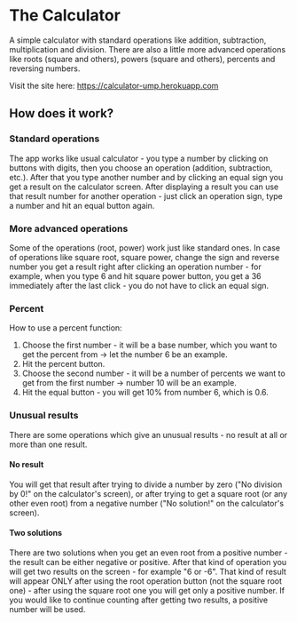 # The Calculator
A simple calculator with standard operations like addition, subtraction, multiplication and division. There are also a little more advanced operations like roots (square and others), powers (square and others), percents and reversing numbers.

Visit the site here: https://calculator-ump.herokuapp.com

## How does it work?
### Standard operations
The app works like usual calculator - you type a number by clicking on buttons with digits, then you choose an operation (addition, subtraction, etc.). After that you type another number and by clicking an equal sign you get a result on the calculator screen. After displaying a result you can use that result number for another operation - just click an operation sign, type a number and hit an equal button again.
### More advanced operations
Some of the operations (root, power) work just like standard ones. In case of operations like square root, square power, change the sign and reverse number you get a result right after clicking an operation number - for example, when you type 6 and hit square power button, you get a 36 immediately after the last click - you do not have to click an equal sign.
### Percent
How to use a percent function:
1. Choose the first number - it will be a base number, which you want to get the percent from -> let the number 6 be an example.
2. Hit the percent button.
3. Choose the second number - it will be a number of percents we want to get from the first number -> number 10 will be an example.
4. Hit the equal button - you will get 10% from number 6, which is 0.6.
### Unusual results
There are some operations which give an unusual results - no result at all or more than one result. 
#### No result
You will get that result after trying to divide a number by zero ("No division by 0!" on the calculator's screen), or after trying to get a square root (or any other even root) from a negative number ("No solution!" on the calculator's screen).
#### Two solutions
There are two solutions when you get an even root from a positive number - the result can be either negative or positive. After that kind of operation you will get two results on the screen - for example "6 or -6". That kind of result will appear ONLY after using the root operation button (not the square root one) - after using the square root one you will get only a positive number.
If you would like to continue counting after getting two results, a positive number will be used.
